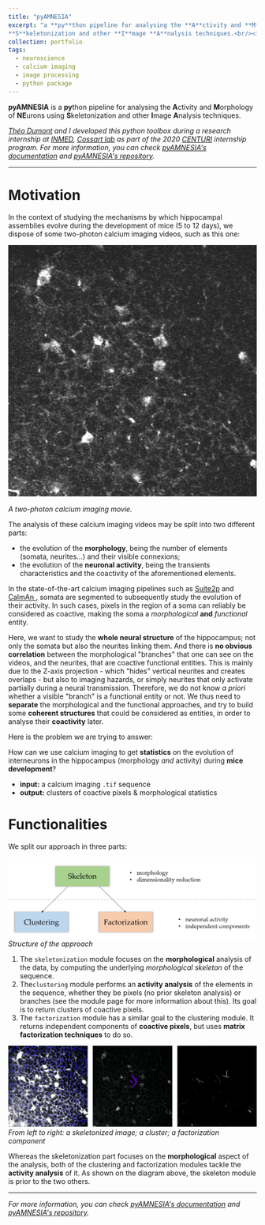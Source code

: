 ```yaml
---
title: "pyAMNESIA"
excerpt: "a **py**thon pipeline for analysing the **A**ctivity and **M**orphology of **NE**urons using
**S**keletonization and other **I**mage **A**nalysis techniques.<br/><img src='/images/portfolio/pyamnesia/calcium_imaging.gif'>"
collection: portfolio
tags:
  - neuroscience
  - calcium imaging
  - image processing
  - python package
---
```


**pyAMNESIA** is a **py**thon pipeline for analysing the **A**ctivity and **M**orphology of **NE**urons using
**S**keletonization and other **I**mage **A**nalysis techniques.

*[Théo Dumont](https://theodumont.github.io/) and I developed this python toolbox during a research internship at
 [INMED](https://www.inmed.fr/en), 
 [Cossart lab](https://www.inmed.fr/en/developpement-des-microcircuits-gabaergiques-corticaux-en) as part of the 2020
 [CENTURI](https://centuri-livingsystems.org/) internship program. 
 For more information, you can check 
 [pyAMNESIA's documentation](https://pyamnesia.readthedocs.io/en/latest/overview_introduction.html) and 
 [pyAMNESIA's repository](https://gitlab.com/cossartlab/pyamnesia).*

---

# Motivation
In the context of studying the mechanisms by which hippocampal assemblies evolve during the development of mice 
(5 to 12 days), we dispose of some two-photon calcium imaging videos, such as this one:

![Alt Text](/images/portfolio/pyamnesia/calcium_imaging.gif)

*A two-photon calcium imaging movie.*

The analysis of these calcium imaging videos may be split into two different parts:

- the evolution of the **morphology**, being the number of elements (somata, neurites...) and their visible connexions;
- the evolution of the **neuronal activity**, being the transients characteristics and the coactivity of the aforementioned elements.

In the state-of-the-art calcium imaging pipelines such as [Suite2p](https://github.com/MouseLand/suite2p) and [CaImAn
](https://github.com/flatironinstitute/CaImAn), somata are segmented to subsequently
 study the evolution of their activity. In such cases, pixels in the region of a soma can reliably be considered as coactive, making the soma a *morphological* **and** *functional* entity.

Here, we want to study the **whole neural structure** of the hippocampus; not only the somata but also the neurites linking them. And there is **no obvious correlation** between the morphological "branches" that one can see on the videos, and the neurites, that are coactive functional entities. This is mainly due to the Z-axis projection - which "hides" vertical neurites and creates overlaps - but also to imaging hazards, or simply neurites that only activate partially during a neural transmission. Therefore, we do not know *a priori* whether a visible "branch" is a functional entity or not. We thus need to **separate** the morphological and the functional approaches, and try to build some **coherent structures** that could be considered as entities, in order to analyse their **coactivity** later.

Here is the problem we are trying to answer:

How can we use calcium imaging to get **statistics** on the evolution of interneurons in the hippocampus (morphology *and* activity) during **mice development**?
- **input:** a calcium imaging ``.tif`` sequence
- **output:** clusters of coactive pixels & morphological statistics


# Functionalities

We split our approach in three parts:

![Alt Text](/images/portfolio/pyamnesia/structure.png)
*Structure of the approach*

1. The `skeletonization` module focuses on the **morphological** analysis of the data, by computing the underlying *morphological skeleton* of the sequence.
2. The`clustering` module performs an **activity analysis** of the elements in the sequence, whether they be pixels (no prior skeleton analysis) or branches (see the module page for more information about this). Its goal is to return clusters of coactive pixels.
3. The `factorization` module has a similar goal to the clustering module. It returns independent components of **coactive pixels**, but uses **matrix factorization techniques** to do so.

![Alt Text](/images/portfolio/pyamnesia/output_examples.png)
*From left to right: a skeletonized image; a cluster; a factorization component*

Whereas the skeletonization part focuses on the **morphological** aspect of the analysis, both of the clustering and factorization modules tackle the **activity analysis** of it. As shown on the diagram above, the skeleton module is prior to the two others.

---
*For more information, you can check 
[pyAMNESIA's documentation](https://pyamnesia.readthedocs.io/en/latest/overview_introduction.html) and 
[pyAMNESIA's repository](https://gitlab.com/cossartlab/pyamnesia).*